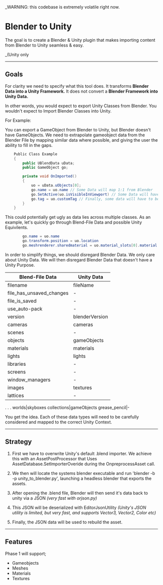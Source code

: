 _WARNING: this codebase is extremely volatile right now.

# Blender to Unity

The goal is to create a Blender & Unity plugin that makes importing content from Blender to Unity seamless & easy.

 _(Unity only 

___
## Goals

 For clarity we need to specify what this tool does. It transforms **Blender Data into a Unity Framework.** It does not convert a **Blender Framework into Unity Data.**

 In other words, you would expect to export Unity Classes from Blender. You wouldn't expect to Import Blender Classes into Unity.

For Example:

You can export a GameObject from Blender to Unity, but Blender doesn't have GameObjects. We need to extrapolate gameobject data from the Blender File by mapping similar data where possible, and giving the user the ability to fill in the gaps.

```cs
    Public Class Example
    {
        public UBlendData uData;
        public GameObject go;

        private void OnImported()
        {
            uo = uData.uObjects[0];
            go.name = uo.name // Some Data will map 1:1 from Blender
            go.SetActive(uo.isVisibleInViewport) // Some Data will have to be interpreted as 'close enough'
            go.tag = uo.customTag // Finally, some data will have to be added manually via custom addons
        }
    }
```

This could potentially get ugly as data lies across multiple classes. As an example, let's quickly go through Blend-File Data and possible Unity Equivilents.

```cs
        go.name = uo.name
        go.transform.position = uo.location
        go.meshrenderer.sharedmaterial = uo.material_slots[0].material
```

In order to simplify things, we should disregard Blender Data. We only care about Unity Data. We will then disregard Blender Data that doesn't have a Unity Purpose.

Blend-File Data | Unity Data
---|---
filename|fileName
file_has_unsaved_changes|-
file_is_saved|-
use_auto-pack|-
version|blenderVersion
cameras|cameras
scenes|-
objects|gameObjects
materials|materials
lights|lights
libraries|-
screens|-
window_managers|-
images|textures
lattices|-
.
.
.
worlds|skyboxes
collections|gameObjects
grease_pencil|-

You get the idea. Each of these data types will need to be carefully considered and mapped to the correct Unity Context.
___

## Strategy

1. First we have to overwrite Unity's default 
.blend importer. We achieve this with an AssetPostProcessor that
Uses AssetDatabase.SetImporterOveride<BlendImporter> during the OnpreprocessAsset call.

2. We then will locate the systems blender executable and run 'blender -b -p unity_to_blender.py', launching a headless blender that exports the assets.

3. After opening the .blend file, Blender will then send it's data back to unity via a JSON _(very fast with orjson.py)_

4. This JSON will be deserialized with EditorJsonUtility _(Unity's JSON utility is limited, but very fast, and supports Vector3, Vector2, Color etc)_

5. Finally, the JSON data will be used to rebuild the asset.

___

## Features

Phase 1 will support;

- Gameobjects
- Meshes
- Materials
- Textures 

